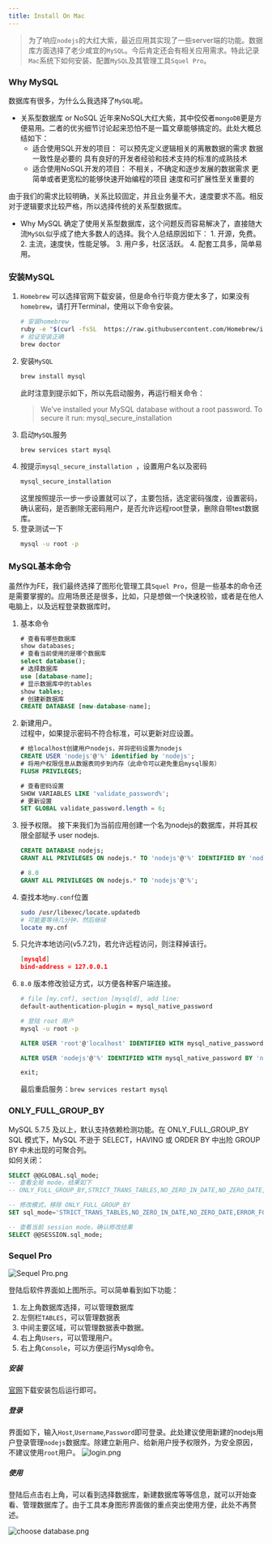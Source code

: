 ```yaml
---
title: Install On Mac
---
```

> 为了响应`nodejs`的大红大紫，最近应用其实现了一些server端的功能。数据库方面选择了老少咸宜的`MySQL`。今后肯定还会有相关应用需求。特此记录`Mac`系统下如何安装、配置`MySQL`及其管理工具`Squel Pro`。


### Why MySQL
数据库有很多，为什么么我选择了`MySQL`呢。
- 关系型数据库 or NoSQL
   近年来NoSQL大红大紫，其中佼佼者`mongoDB`更是方便易用。二者的优劣细节讨论起来恐怕不是一篇文章能够搞定的。此处大概总结如下：
   - 适合使用SQL开发的项目：
      可以预先定义逻辑相关的离散数据的需求
      数据一致性是必要的
      具有良好的开发者经验和技术支持的标准的成熟技术
   - 适合使用NoSQL开发的项目：
      不相关，不确定和逐步发展的数据需求
      更简单或者更宽松的能够快速开始编程的项目
      速度和可扩展性至关重要的

由于我们的需求比较明确，关系比较固定，并且业务量不大，速度要求不高。相反对于逻辑要求比较严格，所以选择传统的关系型数据库。

- Why MySQL
  确定了使用关系型数据库，这个问题反而容易解决了，直接随大流`MySQL`似乎成了绝大多数人的选择。我个人总结原因如下：
      1. 开源，免费。
      2. 主流，速度快，性能足够。
      3. 用户多，社区活跃。
      4. 配套工具多，简单易用。

### 安装MySQL
1. `Homebrew`
  可以选择官网下载安装，但是命令行毕竟方便太多了，如果没有`homebrew`，请打开Terminal，使用以下命令安装。
   ```bash
   # 安装homebrew
   ruby -e "$(curl -fsSL  https://raw.githubusercontent.com/Homebrew/install/master/install)"
   # 验证安装正确
   brew doctor
   ```
2. 安装`MySQL`
   ```bash
   brew install mysql
   ```
   此时注意到提示如下，所以先启动服务，再运行相关命令：
   > We’ve installed your MySQL database without a root password. To secure it run: 
   > mysql_secure_installation
3. 启动`MySQL`服务
   ```bash
   brew services start mysql
   ```
4. 按提示`mysql_secure_installation `，设置用户名以及密码
   ```bash
   mysql_secure_installation
   ```
   这里按照提示一步一步设置就可以了，主要包括，选定密码强度，设置密码，确认密码，是否删除无密码用户，是否允许远程root登录，删除自带test数据库。
5. 登录测试一下
   ```bash
   mysql -u root -p
   ```

### MySQL基本命令
虽然作为FE，我们最终选择了图形化管理工具`Squel Pro`，但是一些基本的命令还是需要掌握的。应用场景还是很多，比如，只是想做一个快速校验，或者是在他人电脑上，以及远程登录数据库时。

1. 基本命令
   ```sql
   # 查看有哪些数据库
   show databases;
   # 查看当前使用的是哪个数据库
   select database();
   # 选择数据库
   use [database-name];
   # 显示数据库中的tables
   show tables;
   # 创建新数据库
   CREATE DATABASE [new-database-name]; 
   ```

2. 新建用户。  
   过程中，如果提示密码不符合标准，可以更新对应设置。
   ```sql
   # 给localhost创建用户nodejs，并将密码设置为nodejs
   CREATE USER 'nodejs'@'%' identified by 'nodejs';
   # 将用户权限信息从数据表同步到内存（此命令可以避免重启mysql服务）
   FLUSH PRIVILEGES;

   # 查看密码设置
   SHOW VARIABLES LIKE 'validate_password%';
   # 更新设置
   SET GLOBAL validate_password.length = 6;

   ```

3. 授予权限。
   接下来我们为当前应用创建一个名为nodejs的数据库，并将其权限全部赋予 user nodejs.  
   ```sql
   CREATE DATABASE nodejs; 
   GRANT ALL PRIVILEGES ON nodejs.* TO 'nodejs'@'%' IDENTIFIED BY 'nodejs';

   # 8.0
   GRANT ALL PRIVILEGES ON nodejs.* TO 'nodejs'@'%';
   ```
   


4. 查找本地`my.conf`位置
   ``` bash
   sudo /usr/libexec/locate.updatedb
   # 可能要等待几分钟，然后继续
   locate my.cnf
   ```
5. 只允许本地访问(v5.7.21)，若允许远程访问，则注释掉该行。
   ``` json
   [mysqld]
   bind-address = 127.0.0.1
   ```
6. `8.0` 版本修改验证方式，以方便各种客户端连接。
   ``` bash
   # file [my.cnf], section [mysqld], add line:
   default-authentication-plugin = mysql_native_password

   # 登陆 root 用户
   mysql -u root -p
   ```

   ``` sql
   ALTER USER 'root'@'localhost' IDENTIFIED WITH mysql_native_password BY '[password]';

   ALTER USER 'nodejs'@'%' IDENTIFIED WITH mysql_native_password BY 'nodejs';

   exit;
   ```

   最后重启服务：`brew services restart mysql`


### ONLY_FULL_GROUP_BY
MySQL 5.7.5 及以上，默认支持依赖检测功能。在 ONLY_FULL_GROUP_BY SQL 模式下，MySQL 不逊于 SELECT，HAVING 或 ORDER BY 中出险 GROUP BY 中未出现的可聚合列。  
如何关闭：
```sql
SELECT @@GLOBAL.sql_mode;
-- 查看全局 mode，结果如下
-- ONLY_FULL_GROUP_BY,STRICT_TRANS_TABLES,NO_ZERO_IN_DATE,NO_ZERO_DATE,ERROR_FOR_DIVISION_BY_ZERO,NO_ENGINE_SUBSTITUTION

-- 修改模式，移除 ONLY_FULL_GROUP_BY
SET sql_mode='STRICT_TRANS_TABLES,NO_ZERO_IN_DATE,NO_ZERO_DATE,ERROR_FOR_DIVISION_BY_ZERO,NO_ENGINE_SUBSTITUTION';

-- 查看当前 session mode，确认修改结果
SELECT @@SESSION.sql_mode;
```


### Sequel Pro


![Sequel Pro.png](/img/docs/mac-mysql/sequel-pro.png)

登陆后软件界面如上图所示。可以简单看到如下功能：
1. 左上角数据库选择，可以管理数据库
2. 左侧栏`TABLES`，可以管理数据表
3. 中间主要区域，可以管理数据表中数据。
4. 右上角`Users`，可以管理用户。
5. 右上角`Console`，可以方便运行Mysql命令。

##### 安装
[官网](http://www.sequelpro.com/)下载安装包后运行即可。
##### 登录
界面如下，输入`Host`,`Username`,`Password`即可登录。此处建议使用新建的nodejs用户登录管理`nodejs`数据库。除建立新用户、给新用户授予权限外，为安全原因，不建议使用`root`用户。
![login.png](/img/docs/mac-mysql/login.png)

##### 使用
登陆后点击右上角，可以看到选择数据库，新建数据库等等信息，就可以开始查看、管理数据库了。由于工具本身图形界面做的重点突出使用方便，此处不再赘述。

![choose database.png](/img/docs/mac-mysql/choose-database.png)
